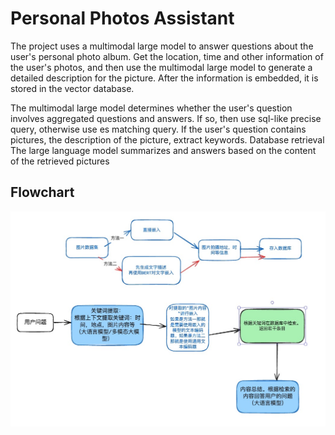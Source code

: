 # Personal Photos Assistant

The project uses a multimodal large model to answer questions about the user's personal photo album.
Get the location, time and other information of the user's photos, and then use the multimodal large model to generate a detailed description for the picture.
After the information is embedded, it is stored in the vector database.

The multimodal large model determines whether the user's question involves aggregated questions and answers. If so, then use sql-like precise query, otherwise use es matching query. If the user's question contains pictures, the description of the picture, extract keywords.
Database retrieval
The large language model summarizes and answers based on the content of the retrieved pictures

## Flowchart
![flowchart](images/flowchart.jpg)
